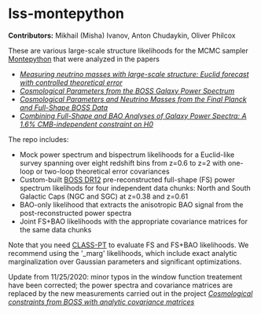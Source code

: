 # lss-montepython

**Contributors:** Mikhail (Misha) Ivanov, Anton Chudaykin, Oliver Philcox 

These are various large-scale structure likelihoods for the MCMC sampler [Montepython](https://github.com/brinckmann/montepython_public) that were analyzed in the papers 

* [*Measuring neutrino masses with large-scale structure: Euclid forecast with controlled theoretical error*](https://arxiv.org/abs/1907.06666)
* [*Cosmological Parameters from the BOSS Galaxy Power Spectrum*](https://arxiv.org/abs/1909.05277)
* [*Cosmological Parameters and Neutrino Masses from the Final Planck and Full-Shape BOSS Data*](https://arxiv.org/abs/1912.08208) 
* [*Combining Full-Shape and BAO Analyses of Galaxy Power Spectra: A 1.6% CMB-independent constraint on H0*](https://arxiv.org/abs/2002.04035)

The repo includes: 

* Mock power spectrum and bispectrum likelihoods for a Euclid-like survey spanning over eight redshift bins from z=0.6 to z=2 with one-loop or two-loop theoretical error covariances
* Custom-built [BOSS DR12](https://arxiv.org/abs/1607.03155) pre-reconstructed full-shape (FS) power spectrum likelihods for four independent data chunks: North and South Galactic Caps (NGC and SGC) at z=0.38 and z=0.61
* BAO-only likelihood that extracts the anisotropic BAO signal from the post-reconstructed power spectra
* Joint FS+BAO likelihoods with the appropriate covariance matrices for the same data chunks

Note that you need [CLASS-PT](https://github.com/Michalychforever/CLASS-PT) to evaluate FS and FS+BAO likelihoods. We recommend using the '_marg' likelihoods, which include exact analytic marginalization over Gaussian parameters and significant optimizations.

Update from 11/25/2020: minor typos in the window function treatement have been corrected; the power spectra and covariance matrices are replaced by the new measurements carried out in the project [*Cosmological constraints from BOSS with analytic covariance matrices*](https://arxiv.org/abs/2009.00622)
